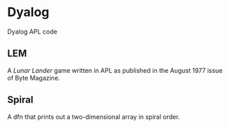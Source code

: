 # Dyalog
Dyalog APL code

## LEM

A _Lunar Lander_ game written in APL as published in the August 1977 issue of Byte Magazine.

## Spiral

A dfn that prints out a two-dimensional array in spiral order.
